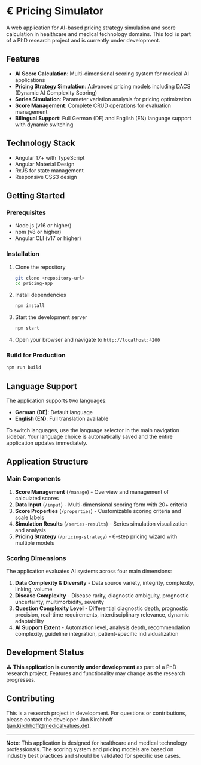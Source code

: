 # € Pricing Simulator

A web application for AI-based pricing strategy simulation and score calculation in healthcare and medical technology domains. This tool is part of a PhD research project and is currently under development.

## Features

- **AI Score Calculation**: Multi-dimensional scoring system for medical AI applications
- **Pricing Strategy Simulation**: Advanced pricing models including DACS (Dynamic AI Complexity Scoring)
- **Series Simulation**: Parameter variation analysis for pricing optimization
- **Score Management**: Complete CRUD operations for evaluation management
- **Bilingual Support**: Full German (DE) and English (EN) language support with dynamic switching

## Technology Stack

- Angular 17+ with TypeScript
- Angular Material Design
- RxJS for state management
- Responsive CSS3 design

## Getting Started

### Prerequisites
- Node.js (v16 or higher)
- npm (v8 or higher)
- Angular CLI (v17 or higher)

### Installation

1. Clone the repository
   ```bash
   git clone <repository-url>
   cd pricing-app
   ```

2. Install dependencies
   ```bash
   npm install
   ```

3. Start the development server
   ```bash
   npm start
   ```

4. Open your browser and navigate to `http://localhost:4200`

### Build for Production

```bash
npm run build
```

## Language Support

The application supports two languages:
- **German (DE)**: Default language
- **English (EN)**: Full translation available

To switch languages, use the language selector in the main navigation sidebar. Your language choice is automatically saved and the entire application updates immediately.

## Application Structure

### Main Components

1. **Score Management** (`/manage`) - Overview and management of calculated scores
2. **Data Input** (`/input`) - Multi-dimensional scoring form with 20+ criteria
3. **Score Properties** (`/properties`) - Customizable scoring criteria and scale labels
4. **Simulation Results** (`/series-results`) - Series simulation visualization and analysis
5. **Pricing Strategy** (`/pricing-strategy`) - 6-step pricing wizard with multiple models

### Scoring Dimensions

The application evaluates AI systems across four main dimensions:

1. **Data Complexity & Diversity** - Data source variety, integrity, complexity, linking, volume
2. **Disease Complexity** - Disease rarity, diagnostic ambiguity, prognostic uncertainty, multimorbidity, severity
3. **Question Complexity Level** - Differential diagnostic depth, prognostic precision, real-time requirements, interdisciplinary relevance, dynamic adaptability
4. **AI Support Extent** - Automation level, analysis depth, recommendation complexity, guideline integration, patient-specific individualization

## Development Status

⚠️ **This application is currently under development** as part of a PhD research project. Features and functionality may change as the research progresses.

## Contributing

This is a research project in development. For questions or contributions, please contact the developer Jan Kirchhoff (jan.kirchhoff@medicalvalues.de).

---

**Note**: This application is designed for healthcare and medical technology professionals. The scoring system and pricing models are based on industry best practices and should be validated for specific use cases.